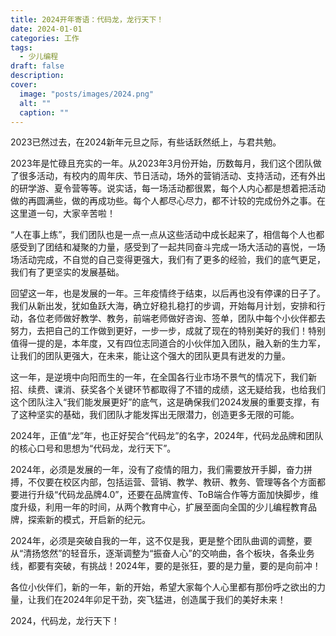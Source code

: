 ```yaml
---
title: 2024开年寄语：代码龙，龙行天下！
date: 2024-01-01
categories: 工作
tags:
  - 少儿编程
draft: false
description: 
cover: 
  image: "posts/images/2024.png"
  alt: ""
  caption: ""
---
```

2023已然过去，在2024新年元旦之际，有些话跃然纸上，与君共勉。

2023年是忙碌且充实的一年。从2023年3月份开始，历数每月，我们这个团队做了很多活动，有校内的周年庆、节日活动，场外的营销活动、支持活动，还有外出的研学游、夏令营等等。说实话，每一场活动都很累，每个人内心都是想着把活动做的再圆满些，做的再成功些。每个人都尽心尽力，都不计较的完成份外之事。在这里道一句，大家辛苦啦！

“人在事上练”，我们团队也是一点一点从这些活动中成长起来了，相信每个人也都感受到了团结和凝聚的力量，感受到了一起共同奋斗完成一场大活动的喜悦，一场场活动完成，不自觉的自己变得更强大，我们有了更多的经验，我们的底气更足，我们有了更坚实的发展基础。

回望这一年，也是发展的一年。三年疫情终于结束，以后再也没有停课的日子了。我们从新出发，犹如鱼跃大海，确立好稳扎稳打的步调，开始每月计划，安排和行动，各位老师做好教学、教务，前端老师做好咨询、签单，团队中每个小伙伴都去努力，去把自己的工作做到更好，一步一步，成就了现在的特别美好的我们！特别值得一提的是，本年度，又有四位志同道合的小伙伴加入团队，融入新的生力军，让我们的团队更强大，在未来，能让这个强大的团队更具有迸发的力量。

这一年，是逆境中向阳而生的一年，在全国各行业市场不景气的情况下，我们新招、续费、课消、获奖各个关键环节都取得了不错的成绩，这无疑给我，也给我们这个团队注入“我们能发展更好”的底气，这是确保我们2024发展的重要支撑，有了这种坚实的基础，我们团队才能发挥出无限潜力，创造更多无限的可能。

2024年，正值“龙”年，也正好契合“代码龙”的名字，2024年，代码龙品牌和团队的核心口号和思想为“代码龙，龙行天下”。

2024年，必须是发展的一年，没有了疫情的阻力，我们需要放开手脚，奋力拼搏，不仅要在校区内部，包括运营、营销、教学、教研、教务、管理等各个方面都要进行升级“代码龙品牌4.0”，还要在品牌宣传、ToB端合作等方面加快脚步，维度升级，利用一年的时间，从两个教育中心，扩展至面向全国的少儿编程教育品牌，探索新的模式，开启新的纪元。

2024年，必须是突破自我的一年，这不仅是我，更是整个团队曲调的调整，要从“清扬悠然”的轻音乐，逐渐调整为“振奋人心”的交响曲，各个板块，各条业务线，都要有突破，有挑战！2024年，要的是张狂，要的是力量，要的是向前冲！

各位小伙伴们，新的一年，新的开始，希望大家每个人心里都有那份呼之欲出的力量，让我们在2024年卯足干劲，突飞猛进，创造属于我们的美好未来！

2024，代码龙，龙行天下！